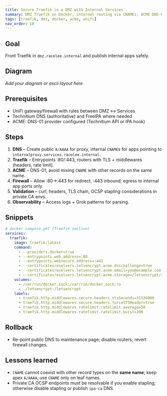 ```yaml
---
title: Secure Traefik in a DMZ with Internal Services
summary: DMZ Traefik on Docker; internal routing via CNAMEs; ACME DNS-01; firewall rules (UniFi).
tags: [traefik, dmz, docker, acme, unifi]
nav_order: 10
---
```


## Goal
Front Traefik in `dmz.racelee.internal` and publish internal apps safely.

## Diagram
_Add your diagram or ascii layout here_

## Prerequisites
- UniFi gateway/firewall with rules between DMZ ↔ Services
- Technitium DNS (authoritative) and FreeIPA where needed
- ACME: DNS-01 provider configured (Technitium API or IPA hook)

## Steps
1. **DNS** – Create public `A/AAAA` for proxy, internal `CNAME`s for apps pointing to `internalproxy.services.racelee.internal`.
2. **Traefik** – Entrypoints :80/:443, routers with TLS + middlewares (headers, rate limit).
3. **ACME** – DNS-01; avoid mixing `CNAME` with other records on the same name.
4. **Firewall** – Allow :80→:443 for redirect, :443 inbound; egress to internal app ports only.
5. **Validation** – curl, headers, TLS chain, OCSP stapling considerations in private CA envs.
6. **Observability** – Access logs + Grok patterns for parsing.

## Snippets
```yaml
# docker-compose.yml (Traefik section)
services:
  traefik:
    image: traefik:latest
    command:
      - --providers.docker=true
      - --entrypoints.web.address=:80
      - --entrypoints.websecure.address=:443
      - --certificatesresolvers.letsencrypt.acme.dnschallenge=true
      - --certificatesresolvers.letsencrypt.acme.email=you@example.com
      - --certificatesresolvers.letsencrypt.acme.storage=/letsencrypt/acme.json
    volumes:
      - /var/run/docker.sock:/var/run/docker.sock:ro
      - ./letsencrypt:/letsencrypt
    labels:
      - traefik.http.middlewares.secure.headers.stsSeconds=31536000
      - traefik.http.middlewares.secure.headers.forceSTSHeader=true
      - traefik.http.middlewares.ratelimit.ratelimit.average=50
      - traefik.http.middlewares.ratelimit.ratelimit.burst=100
```

## Rollback
- Re-point public DNS to maintenance page; disable routers; revert firewall changes.

## Lessons learned
- `CNAME` cannot coexist with other record types on the **same name**; keep apex `A/AAAA`, use `CNAME` only on leaf names.
- Private CA OCSP endpoints must be resolvable if you enable stapling; otherwise disable stapling or publish `ipa-ca` DNS.
